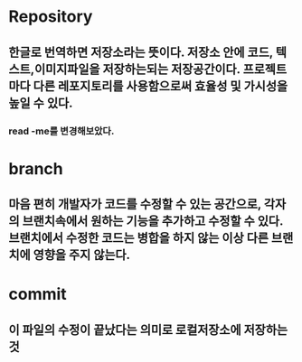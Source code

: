 # Repository
## 한글로 번역하면 저장소라는 뜻이다. 저장소 안에 코드, 텍스트,이미지파일을 저장하는되는 저장공간이다. 프로젝트마다 다른 레포지토리를 사용함으로써 효율성 및 가시성을 높일 수 있다.
### read -me를 변경해보았다.
# branch 
## 마음 편히 개발자가 코드를 수정할 수 있는 공간으로, 각자의 브랜치속에서 원하는 기능을 추가하고 수정할 수 있다. 브랜치에서 수정한 코드는 병합을 하지 않는 이상 다른 브랜치에 영향을 주지 않는다.

# commit 
## 이 파일의 수정이 끝났다는 의미로 로컬저장소에 저장하는 것
